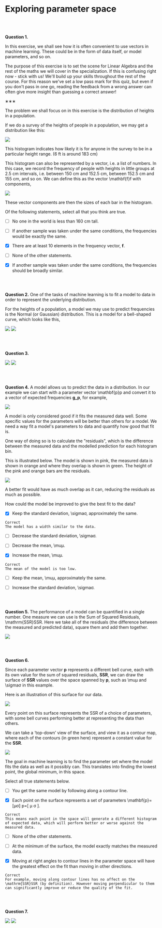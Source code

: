 # Exploring parameter space

<br><br>

**Question 1.**

In this exercise, we shall see how it is often convenient to use vectors in machine learning. These could be in the form of data itself, or model parameters, and so on.

The purpose of this exercise is to set the scene for Linear Algebra and the rest of the maths we will cover in the specialization. If this is confusing right now - stick with us! We'll build up your skills throughout the rest of the course. For this reason we've set a low pass mark for this quiz, but even if you don't pass in one go, reading the feedback from a wrong answer can often give more insight than guessing a correct answer!

∗∗∗

The problem we shall focus on in this exercise is the distribution of heights in a population.

If we do a survey of the heights of people in a population, we may get a distribution like this:

<img src = '../Images/Q1.png'>

This histogram indicates how likely it is for anyone in the survey to be in a particular height range. (6 ft is around 183 cm)

This histogram can also be represented by a vector, i.e. a list of numbers. In this case, we record the frequency of people with heights in little groups at 2.5 cm intervals, i.e. between 150 cm and 152.5 cm, between 152.5 cm and 155 cm, and so on. We can define this as the vector \mathbf{f}f with components,

<img src = '../Images/Q1_1.jpg'>

These vector components are then the sizes of each bar in the histogram.

Of the following statements, select all that you think are true.



- [ ] No one in the world is less than 160 cm tall.


- [ ] If another sample was taken under the same conditions, the frequencies would be exactly the same.


- [x] There are at least 10 elements in the frequency vector, **f**.


- [ ] None of the other statements.


- [x] If another sample was taken under the same conditions, the frequencies should be broadly similar.


<br><br>

**Question 2.** One of the tasks of machine learning is to fit a model to data in order to represent the underlying distribution.

For the heights of a population, a model we may use to predict frequencies is the Normal (or Gaussian) distribution. This is a model for a bell-shaped curve, which looks like this,

<img src = '../Images/Q2.jpg'>

<img src = '../Images/Q2_ans.jpg'>

<br><br>

**Question 3.**

<img src = '../Images/Q3.jpg'>

<img src = '../Images/Q3_1.jpg'>

<br><br>

**Question 4.**
A model allows us to predict the data in a distribution. In our example we can start with a parameter vector \mathbf{p}p and convert it to a vector of expected frequencies **g_p**, for example,

<img src = '../Images/Q4_1.png'>

A model is only considered good if it fits the measured data well. Some specific values for the parameters will be better than others for a model. We need a way fit a model's parameters to data and quantify how good that fit is.

One way of doing so is to calculate the "residuals", which is the difference between the measured data and the modelled prediction for each histogram bin.

This is illustrated below. The model is shown in pink, the measured data is shown in orange and where they overlap is shown in green. The height of the pink and orange bars are the residuals.

<img src = '../Images/Q4.jpg'>

A better fit would have as much overlap as it can, reducing the residuals as much as possible.

How could the model be improved to give the best fit to the data?



- [x] Keep the standard deviation, \sigmaσ, approximately the same.
```
Correct
The model has a width similar to the data.
```

- [ ] Decrease the standard deviation, \sigmaσ.


- [ ] Decrease the mean, \muμ.


- [x] Increase the mean, \muμ.
```
Correct
The mean of the model is too low.
```

- [ ] Keep the mean, \muμ, approximately the same.


- [ ] Increase the standard deviation, \sigmaσ.


<br><br>

**Question 5.**
The performance of a model can be quantified in a single number. One measure we can use is the Sum of Squared Residuals, \mathrm{SSR}SSR. Here we take all of the residuals (the difference between the measured and predicted data), square them and add them together.

<img src = '../Images/Q5.jpg'>

<br><br>

**Question 6.**

Since each parameter vector **p** represents a different bell curve, each with its own value for the sum of squared residuals, **SSR**, we can draw the surface of **SSR** values over the space spanned by **p**, such as \muμ and \sigmaσ in this example.

Here is an illustration of this surface for our data.

<img src = '../Images/Q6.png'>

Every point on this surface represents the SSR of a choice of parameters, with some bell curves performing better at representing the data than others.

We can take a ‘top-down’ view of the surface, and view it as a contour map, where each of the contours (in green here) represent a constant value for the **SSR**.

<img src = '../Images/Q6_2.png'>

The goal in machine learning is to find the parameter set where the model fits the data as well as it possibly can. This translates into finding the lowest point, the global minimum, in this space.

Select all true statements below.



- [ ] You get the same model by following along a contour line.


- [x] Each point on the surface represents a set of parameters \mathbf{p}=
[μσ]
p=[ 
μ
σ
].

```
Correct
This means each point in the space will generate a different histogram of expected data, which will perform better or worse against the measured data.
```

- [ ] None of the other statements.


- [ ] At the minimum of the surface, the model exactly matches the measured data.


- [x] Moving at right angles to contour lines in the parameter space will have the greatest effect on the fit than moving in other directions.
```
Correct
For example, moving along contour lines has no affect on the \mathrm{SSR}SSR (by definition). However moving perpendicular to them can significantly improve or reduce the quality of the fit.
```


<br><br>

**Question 7.**

<img src = '../Images/Q7.jpg'>
<img src = '../Images/Q7_2.jpg'>

<br><br>


